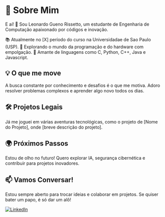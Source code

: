 # 👋 Sobre Mim

E aí! 👋 Sou Leonardo Gueno Rissetto, um estudante de Engenharia de Computação apaixonado por códigos e inovação.

📚 Atualmente no [X] período do curso na Universidadae de Sao Paulo (USP).
🚀 Explorando o mundo da programação e do hardware com empolgação.
🤖 Amante de linguagens como C, Python, C++, Java e Javascript.

## 💡 O que me move

A busca constante por conhecimento e desafios é o que me motiva. Adoro resolver problemas complexos e aprender algo novo todos os dias.

## 🛠️ Projetos Legais

Já me joguei em várias aventuras tecnológicas, como o projeto de [Nome do Projeto], onde [breve descrição do projeto].

## 🌍 Próximos Passos

Estou de olho no futuro! Quero explorar IA, segurança cibernética e contribuir para projetos inovadores.

## 📫 Vamos Conversar!

Estou sempre aberto para trocar ideias e colaborar em projetos. Se quiser bater um papo, é só dar um alô!

[![LinkedIn](https://img.shields.io/badge/LinkedIn-Connect-blue)](https://www.linkedin.com/in/seu-perfil/)

